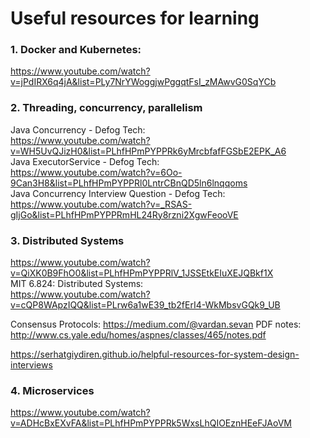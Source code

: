# Useful resources for learning

### 1. Docker and Kubernetes:

https://www.youtube.com/watch?v=jPdIRX6q4jA&list=PLy7NrYWoggjwPggqtFsI_zMAwvG0SqYCb

### 2. Threading, concurrency, parallelism

Java Concurrency - Defog Tech: <br />
https://www.youtube.com/watch?v=WH5UvQJizH0&list=PLhfHPmPYPPRk6yMrcbfafFGSbE2EPK_A6 <br />
Java ExecutorService - Defog Tech: <br />
https://www.youtube.com/watch?v=6Oo-9Can3H8&list=PLhfHPmPYPPRl0LntrCBnQD5ln6lnqqoms <br />
Java Concurrency Interview Question - Defog Tech: <br />
https://www.youtube.com/watch?v=_RSAS-gIjGo&list=PLhfHPmPYPPRmHL24Ry8rzni2XgwFeooVE <br />

### 3. Distributed Systems


https://www.youtube.com/watch?v=QiXK0B9FhO0&list=PLhfHPmPYPPRlV_1JSSEtkEIuXEJQBkf1X <br />
MIT 6.824: Distributed Systems: <br />
https://www.youtube.com/watch?v=cQP8WApzIQQ&list=PLrw6a1wE39_tb2fErI4-WkMbsvGQk9_UB <br />

Consensus Protocols: https://medium.com/@vardan.sevan
PDF notes: http://www.cs.yale.edu/homes/aspnes/classes/465/notes.pdf

https://serhatgiydiren.github.io/helpful-resources-for-system-design-interviews

### 4. Microservices

https://www.youtube.com/watch?v=ADHcBxEXvFA&list=PLhfHPmPYPPRk5WxsLhQIOEznHEeFJAoVM
